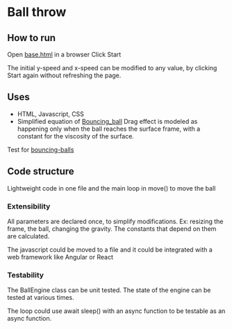 # Ball throw

## How to run

Open [base.html](./base.html) in a browser
Click Start

The initial y-speed and x-speed can be modified to any value,
by clicking Start again without refreshing the page.

## Uses

- HTML, Javascript, CSS
- Simplified equation of [Bouncing_ball](https://en.wikipedia.org/wiki/Bouncing_ball)
Drag effect is modeled as happening only when the ball reaches the surface frame,
with a constant for the viscosity of the surface.

Test for [bouncing-balls](https://github.com/hfour/exercises/tree/master/bouncing-balls)

## Code structure

Lightweight code in one file and the main loop in move() to move the ball

### Extensibility

All parameters are declared once, to simplify modifications.
Ex: resizing the frame, the ball, changing the gravity.
The constants that depend on them are calculated.

The javascript could be moved to a file and it could be integrated 
with a web framework like Angular or React

### Testability

The BallEngine class can be unit tested. The state of the engine can be tested
at various times.

The loop could use await sleep() with an async function to be testable
as an async function.
